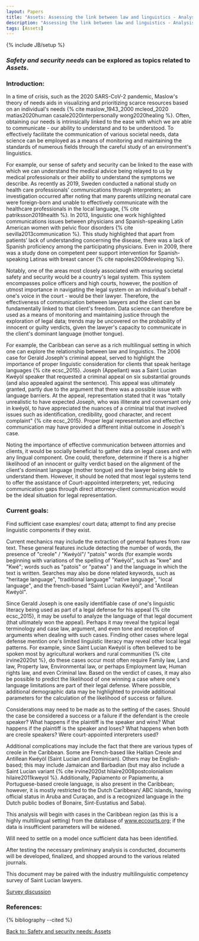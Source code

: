 ```yaml
---
layout: Papers
title: "Assets: Assessing the link between law and linguistics - Analysis"
description: "Assessing the link between law and linguistics - Analysis"
tags: [Assets]
---
```

{% include JB/setup %}


### __*Safety and security needs*__ can be explored as topics related to __*Assets*__.

### Introduction:

In a time of crisis, such as the 2020 SARS-CoV-2 pandemic, Maslow's theory of needs aids in visualizing and prioritizing scarce resources based on an individual's needs {% cite maslow_1943_2000 mcleod_2020 matias2020human casale2020interpersonally wong2020healing %}. Often, obtaining our needs is intrinsically linked to the ease with which we are able to communicate - our ability to understand and to be understood. To effectively facilitate the communication of various societal needs, data science can be employed as a means of monitoring and maintaining the standards of numerous fields through the careful study of an environment's linguistics.

For example, our sense of safety and security can be linked to the ease with which we can understand the medical advice being relayed to us by medical professionals or their ability to understand the symptoms we describe. As recently as 2019, Sweden conducted a national study on health care professionals' communications through interpreters; an investigation occurred after noting that many parents utilizing neonatal care were foreign-born and unable to effectively communicate with the healthcare professionals in the local language, {% cite patriksson2019health %}.  In 2013, linguistic one work highlighted communications issues between physicians and Spanish-speaking Latin American women with pelvic floor disorders {% cite sevilla2013communication %}. This study highlighted that apart from patients’ lack of understanding concerning the disease, there was a lack of Spanish proficiency among the participating physicians. Even in 2009, there was a study done on competent peer support intervention for Spanish-speaking Latinas with breast cancer {% cite napoles2009developing %}. 

Notably, one of the areas most closely associated with ensuring societal safety and security would be a country's legal system. This system encompasses police officers and high courts, however, the position of utmost importance in navigating the legal system on an individual's behalf - one's voice in the court - would be their lawyer. Therefore, the effectiveness of communication between lawyers and the client can be fundamentally linked to that client's freedom. Data science can therefore be used as a means of monitoring and maintaining justice through the exploration of legal data; trends may be uncovered on the probability of innocent or guilty verdicts, given the lawyer's capacity to communicate in the client's dominant language (mother tongue).

For example, the Caribbean can serve as a rich multilingual setting in which one can explore the relationship between law and linguistics. The 2006 case for Gerald Joseph's criminal appeal, served to highlight the importance of proper linguistic consideration for clients that speak heritage languages {% cite ecsc_2015}. Joseph (Appellant) was a Saint Lucian Kwéyòl speaker that requested a criminal appeal on six substantial grounds (and also appealed against the sentence). This appeal was ultimately granted, partly due to the argument that there was a possible issue with language barriers. At the appeal, representation stated that it was "totally unrealistic to have expected Joseph, who was illiterate and conversant only in kwéyòl, to have appreciated the nuances of a criminal trial that involved issues such as identification, credibility, good character, and recent complaint" {% cite ecsc_2015}. Proper legal representation and effective communication may have provided a different initial outcome in Joseph's case.

Noting the importance of effective communication between attornies and clients, it would be socially beneficial to gather data on legal cases and with any lingual component. One could, therefore, determine if there is a higher likelihood of an innocent or guilty verdict based on the alignment of the client's dominant language (mother tongue) and the lawyer being able to understand them. However, it should be noted that most legal systems tend to offer the assistance of Court-appointed interpreters; yet, reducing communication gaps through direct attorney-client communication would be the ideal situation for legal representation.

### Current goals:

Find sufficient case examples/ court data; attempt to find any precise linguistic components if they exist.

Current mechanics may include the extraction of general features from raw text. These general features include detecting the number of words, the presence of "creole" / "Kwéyòl"/ "patois" words (for example words beginning with variations of the spelling of "Kwéyòl", such as "kwe" and "Kwé"; words such as "patois" or "patwa" ) and the language in which the text is written. Searches may also be done related keywords, such as "heritage language", "traditional language" "native language", "local language", and the french-based "Saint Lucian Kwéyòl", and "Antillean Kwéyòl".

Since Gerald Joseph is one easily identifiable case of one's linguistic literacy being used as part of a legal defense for his appeal {% cite ecsc_2015}, it may be useful to analyze the language of that legal document (that ultimately won the appeal). Perhaps it may reveal the typical legal terminology and case law, argument, and even tone and reception of arguments when dealing with such cases. Finding other cases where legal defense mention one's limited linguistic literacy may reveal other local legal patterns. For example, since Saint Lucian Kwéyòl is often believed to be spoken most by agricultural workers and rural communities  {% cite irvine2020st %}, do these cases occur most often require Family law, Land law, Property law, Environmental law, or perhaps Employment law, Human rights law, and even Criminal law. Based on the verdict of cases, it may also be possible to predict the likelihood of one winning a case where one's language limitations are part of their legal defense. Where possible, additional demographic data may be highlighted to provide additional parameters for the calculation of the likelihood of success or failure.

Considerations may need to be made as to the setting of the cases. Should the case be considered a success or a failure if the defendant is the creole speaker? What happens if the plaintiff is the speaker and wins? What happens if the plaintiff is the speaker and loses? What happens when both are creole speakers? Were court-appointed interpreters used? 

Additional complications may include the fact that there are various types of creole in the Caribbean. Some are French-based like Haitian Creole and Antillean Kwéyòl (Saint Lucian and Dominican). Others may be English-based; this may include Jamaican and Barbadian (but may also include a Saint Lucian variant {% cite irvine2020st hilaire2008postcolonialism hilaire2011kweyol %}. Additionally, Papiamento or Papiamentu, a Portuguese-based creole language, is also present in the Caribbean; however, it is mostly restricted to the Dutch Caribbean/ ABC islands, having official status in Aruba and Curaçao, and is a recognized language in the Dutch public bodies of Bonaire, Sint-Eustatius and Saba).

This analysis will begin with cases in the Caribbean region (as this is a highly multilingual setting) from the database of www.eccourts.org; if the data is insufficient parameters will be widened.

Will need to settle on a model once sufficient data has been identified.

After testing the necessary preliminary analysis is conducted, documents will be developed, finalized, and shopped around to the various related journals.

This document may be paired with the industry multilinguistic competency survey of Saint Lucian lawyers.

[Survey discussion](https://llord1.github.io/2020/08/26/AssetsSLUlaw)



### References:

{% bibliography --cited %}


[Back to: Safety and security needs: Assets](https://llord1.github.io/2020/07/08/Assets)


